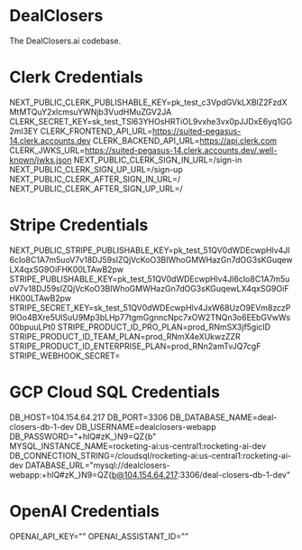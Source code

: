 # DealClosers
The DealClosers.ai codebase.

# Clerk Credentials
NEXT_PUBLIC_CLERK_PUBLISHABLE_KEY=pk_test_c3VpdGVkLXBlZ2FzdXMtMTQuY2xlcmsuYWNjb3VudHMuZGV2JA
CLERK_SECRET_KEY=sk_test_TSl63YHOsHRTiOL9vxhe3vx0pJJDxE6yq1GG2ml3EY
CLERK_FRONTEND_API_URL=https://suited-pegasus-14.clerk.accounts.dev
CLERK_BACKEND_API_URL=https://api.clerk.com
CLERK_JWKS_URL=https://suited-pegasus-14.clerk.accounts.dev/.well-known/jwks.json
NEXT_PUBLIC_CLERK_SIGN_IN_URL=/sign-in
NEXT_PUBLIC_CLERK_SIGN_UP_URL=/sign-up
NEXT_PUBLIC_CLERK_AFTER_SIGN_IN_URL=/
NEXT_PUBLIC_CLERK_AFTER_SIGN_UP_URL=/

# Stripe Credentials
NEXT_PUBLIC_STRIPE_PUBLISHABLE_KEY=pk_test_51QV0dWDEcwpHlv4Jl6cIo8C1A7m5uoV7v18DJ59sIZQjVcKoO3BIWhoGMWHazGn7dOG3sKGuqewLX4qxSG9OiFHK00LTAwB2pw
STRIPE_PUBLISHABLE_KEY=pk_test_51QV0dWDEcwpHlv4Jl6cIo8C1A7m5uoV7v18DJ59sIZQjVcKoO3BIWhoGMWHazGn7dOG3sKGuqewLX4qxSG9OiFHK00LTAwB2pw
STRIPE_SECRET_KEY=sk_test_51QV0dWDEcwpHlv4JxW68UzO9EVm8zczP9lOo4BXre5UlSuU9Mp3bLHp77tgmGgnncNpc7xOW2TNQn3o6EEbGVwWs00bpuuLPt0
STRIPE_PRODUCT_ID_PRO_PLAN=prod_RNmSX3jf5gicID
STRIPE_PRODUCT_ID_TEAM_PLAN=prod_RNmX4eXUkwzZZR
STRIPE_PRODUCT_ID_ENTERPRISE_PLAN=prod_RNn2amTvJQ7cgF
STRIPE_WEBHOOK_SECRET=

# GCP Cloud SQL Credentials
DB_HOST=104.154.64.217
DB_PORT=3306
DB_DATABASE_NAME=deal-closers-db-1-dev
DB_USERNAME=dealclosers-webapp
DB_PASSWORD="+hIQ#zK_}N9=QZ{b"
MYSQL_INSTANCE_NAME=rocketing-ai:us-central1:rocketing-ai-dev
DB_CONNECTION_STRING=/cloudsql/rocketing-ai:us-central1:rocketing-ai-dev
DATABASE_URL="mysql://dealclosers-webapp:+hIQ#zK_}N9=QZ{b@104.154.64.217:3306/deal-closers-db-1-dev"

# OpenAI Credentials
OPENAI_API_KEY=""
OPENAI_ASSISTANT_ID=""


